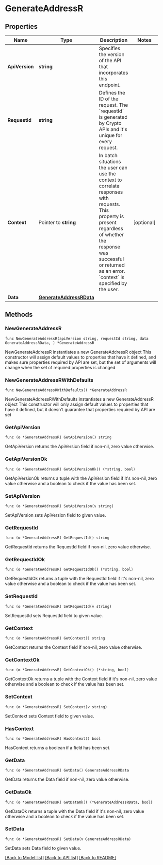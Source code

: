 # GenerateAddressR

## Properties

Name | Type | Description | Notes
------------ | ------------- | ------------- | -------------
**ApiVersion** | **string** | Specifies the version of the API that incorporates this endpoint. | 
**RequestId** | **string** | Defines the ID of the request. The &#x60;requestId&#x60; is generated by Crypto APIs and it&#39;s unique for every request. | 
**Context** | Pointer to **string** | In batch situations the user can use the context to correlate responses with requests. This property is present regardless of whether the response was successful or returned as an error. &#x60;context&#x60; is specified by the user. | [optional] 
**Data** | [**GenerateAddressRData**](GenerateAddressRData.md) |  | 

## Methods

### NewGenerateAddressR

`func NewGenerateAddressR(apiVersion string, requestId string, data GenerateAddressRData, ) *GenerateAddressR`

NewGenerateAddressR instantiates a new GenerateAddressR object
This constructor will assign default values to properties that have it defined,
and makes sure properties required by API are set, but the set of arguments
will change when the set of required properties is changed

### NewGenerateAddressRWithDefaults

`func NewGenerateAddressRWithDefaults() *GenerateAddressR`

NewGenerateAddressRWithDefaults instantiates a new GenerateAddressR object
This constructor will only assign default values to properties that have it defined,
but it doesn't guarantee that properties required by API are set

### GetApiVersion

`func (o *GenerateAddressR) GetApiVersion() string`

GetApiVersion returns the ApiVersion field if non-nil, zero value otherwise.

### GetApiVersionOk

`func (o *GenerateAddressR) GetApiVersionOk() (*string, bool)`

GetApiVersionOk returns a tuple with the ApiVersion field if it's non-nil, zero value otherwise
and a boolean to check if the value has been set.

### SetApiVersion

`func (o *GenerateAddressR) SetApiVersion(v string)`

SetApiVersion sets ApiVersion field to given value.


### GetRequestId

`func (o *GenerateAddressR) GetRequestId() string`

GetRequestId returns the RequestId field if non-nil, zero value otherwise.

### GetRequestIdOk

`func (o *GenerateAddressR) GetRequestIdOk() (*string, bool)`

GetRequestIdOk returns a tuple with the RequestId field if it's non-nil, zero value otherwise
and a boolean to check if the value has been set.

### SetRequestId

`func (o *GenerateAddressR) SetRequestId(v string)`

SetRequestId sets RequestId field to given value.


### GetContext

`func (o *GenerateAddressR) GetContext() string`

GetContext returns the Context field if non-nil, zero value otherwise.

### GetContextOk

`func (o *GenerateAddressR) GetContextOk() (*string, bool)`

GetContextOk returns a tuple with the Context field if it's non-nil, zero value otherwise
and a boolean to check if the value has been set.

### SetContext

`func (o *GenerateAddressR) SetContext(v string)`

SetContext sets Context field to given value.

### HasContext

`func (o *GenerateAddressR) HasContext() bool`

HasContext returns a boolean if a field has been set.

### GetData

`func (o *GenerateAddressR) GetData() GenerateAddressRData`

GetData returns the Data field if non-nil, zero value otherwise.

### GetDataOk

`func (o *GenerateAddressR) GetDataOk() (*GenerateAddressRData, bool)`

GetDataOk returns a tuple with the Data field if it's non-nil, zero value otherwise
and a boolean to check if the value has been set.

### SetData

`func (o *GenerateAddressR) SetData(v GenerateAddressRData)`

SetData sets Data field to given value.



[[Back to Model list]](../README.md#documentation-for-models) [[Back to API list]](../README.md#documentation-for-api-endpoints) [[Back to README]](../README.md)



